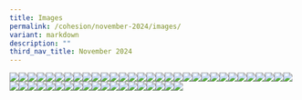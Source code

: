 ```yaml
---
title: Images
permalink: /cohesion/november-2024/images/
variant: markdown
description: ""
third_nav_title: November 2024
---
```

![](/images/Cohesion/November%202024/wu_1.jpg)![](/images/Cohesion/November%202024/volunteers_kv_cta.jpg)![](/images/Cohesion/November%202024/volunteers3.gif)![](/images/Cohesion/November%202024/volunteers1.gif)![](/images/Cohesion/November%202024/title_northland.png)![](/images/Cohesion/November%202024/title_mental_wellness.png)![](/images/Cohesion/November%202024/title_green_home_tours.png)![](/images/Cohesion/November%202024/title_5_tips.png)![](/images/Cohesion/November%202024/title_4_learning_tools.png)![](/images/Cohesion/November%202024/the_scene.png)![](/images/Cohesion/November%202024/smart_ways_kv.jpg)![](/images/Cohesion/November%202024/shopper.png)![](/images/Cohesion/November%202024/screen3.jpg)![](/images/Cohesion/November%202024/screen2.jpg)![](/images/Cohesion/November%202024/screen1.jpg)![](/images/Cohesion/November%202024/quote7b.jpg)![](/images/Cohesion/November%202024/quote7.gif)![](/images/Cohesion/November%202024/quote6b.jpg)![](/images/Cohesion/November%202024/quote6.gif)![](/images/Cohesion/November%202024/quote5.gif)![](/images/Cohesion/November%202024/quote4.gif)![](/images/Cohesion/November%202024/quote3.jpg)![](/images/Cohesion/November%202024/quote2.gif)![](/images/Cohesion/November%202024/quote1.gif)![](/images/Cohesion/November%202024/performer.png)![](/images/Cohesion/November%202024/northland_quote.jpg)![](/images/Cohesion/November%202024/mw_box2.jpg)![](/images/Cohesion/November%202024/mw_box1.jpg)![](/images/Cohesion/November%202024/mw2.gif)![](/images/Cohesion/November%202024/mw1.gif)![](/images/Cohesion/November%202024/moonlight.jpg)![](/images/Cohesion/November%202024/kv_northland.gif)![](/images/Cohesion/November%202024/green_bingo.png)![](/images/Cohesion/November%202024/gh_quote_1.png)![](/images/Cohesion/November%202024/gh_poster.jpg)![](/images/Cohesion/November%202024/gh_infographics2.png)![](/images/Cohesion/November%202024/gh_infographics.png)![](/images/Cohesion/November%202024/game_master.png)![](/images/Cohesion/November%202024/course4.png)![](/images/Cohesion/November%202024/course3.png)![](/images/Cohesion/November%202024/course2.png)![](/images/Cohesion/November%202024/course1.png)![](/images/Cohesion/November%202024/carnival.jpg)![](/images/Cohesion/November%202024/border_bottom.png)![](/images/Cohesion/November%202024/border.png)![](/images/Cohesion/November%202024/at_glance_northland.jpg)![](/images/Cohesion/November%202024/at_glance_mw.jpg)![](/images/Cohesion/November%202024/at_glance_learning.jpg)![](/images/Cohesion/November%202024/at_glance_kv.gif)![](/images/Cohesion/November%202024/at_glance_gh.jpg)